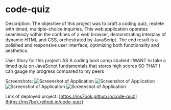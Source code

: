 # code-quiz

Description: 
The objective of this project was to craft a coding quiz, replete with timed, multiple-choice inquiries. This web application operates seamlessly within the confines of a web browser, demonstrating interplay of dynamic HTML and CSS, orchestrated by JavaScript. The end result is a polished and responsive user interface, optimizing both functionality and aesthetics.

User Story for this project:
AS A coding boot camp student
I WANT to take a timed quiz on JavaScript fundamentals that stores high scores
SO THAT I can gauge my progress compared to my peers

Screenshots:
![Screenshot of Application](https://ms7bok.github.io/code-quiz/assests/images/start-screen.png)
![Screenshot of Application](https://ms7bok.github.io/code-quiz/assests/images/quiz-screen.png)
![Screenshot of Application](https://ms7bok.github.io/code-quiz/assests/images/game-over.png)
![Screenshot of Application](https://ms7bok.github.io/code-quiz/assests/images/highscore-screen.png)

Link of deployed project:
[https://ms7bok.github.io/code-quiz](https://ms7bok.github.io/code-quiz)
